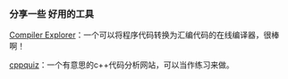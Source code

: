 
### 分享一些 好用的工具

[Compiler Explorer](https://gcc.godbolt.org/)：一个可以将程序代码转换为汇编代码的在线编译器，很棒啊！

[cppquiz](https://cppquiz.org/quiz/question/1)：一个有意思的c++代码分析网站，可以当作练习来做。


[]()

[]()

[]()

[]()

[]()
